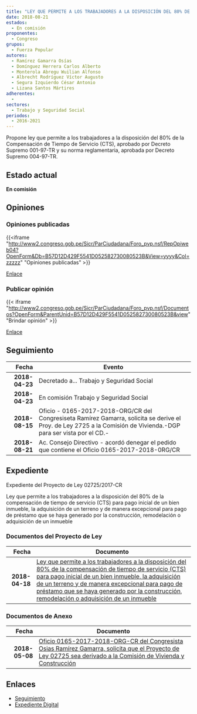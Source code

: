 ```yaml
---
title: "LEY QUE PERMITE A LOS TRABAJADORES A LA DISPOSICIÓN DEL 80% DE LA COMPENSACIÓN DE TIEMPO DE SERVICIO (CTS) PARA PAGO INICIAL DE UN BIEN INMUEBLE, LA ADQUISICIÓN DE UN TERRENO Y DE MANERA EXCEPCIONAL PARA PAGO DE PRÉSTAMO QUE SE HAYA GENERADO POR LA CONSTRUCCIÓN, REMODELACIÓN O ADQUISICIÓN DE UN INMUEBLE"
date: 2018-08-21
estados: 
  - En comisión
proponentes: 
  - Congreso
grupos: 
  - Fuerza Popular
autores: 
  - Ramírez Gamarra Osías
  - Domínguez Herrera Carlos Alberto
  - Monterola Abregu Wuilian Alfonso
  - Albrecht Rodríguez Víctor Augusto
  - Segura Izquierdo César Antonio
  - Lizana Santos Mártires
adherentes: 
  - 
sectores: 
  - Trabajo y Seguridad Social
periodos: 
  - 2016-2021
---
```


Propone ley que permite a los trabajadores a la disposición del 80% de la Compensación de Tiempo de Servicio (CTS), aprobado por Decreto Supremo 001-97-TR y su norma reglamentaria, aprobada por Decreto Supremo 004-97-TR.


## Estado actual

**En comisión**

## Opiniones

### Opiniones publicadas

{{<iframe "http://www2.congreso.gob.pe/Sicr/ParCiudadana/Foro_pvp.nsf/RepOpiweb04?OpenForm&Db=B57D12D429F5541D052582730080523B&View=yyyy&Col=zzzzz" "Opiniones publicadas" >}}

[Enlace](http://www2.congreso.gob.pe/Sicr/ParCiudadana/Foro_pvp.nsf/RepOpiweb04?OpenForm&Db=B57D12D429F5541D052582730080523B&View=yyyy&Col=zzzzz)
### Publicar opinión

{{< iframe "http://www2.congreso.gob.pe/Sicr/ParCiudadana/Foro_pvp.nsf/Documentos?OpenForm&ParentUnid=B57D12D429F5541D052582730080523B&view" "Brindar opinión" >}}

[Enlace](http://www2.congreso.gob.pe/Sicr/ParCiudadana/Foro_pvp.nsf/Documentos?OpenForm&ParentUnid=B57D12D429F5541D052582730080523B&view)

## Seguimiento

| Fecha | Evento |
|------:|--------|
| **2018-04-23** | Decretado a... Trabajo y Seguridad Social|
| **2018-04-23** | En comisión Trabajo y Seguridad Social|
| **2018-08-15** | Oficio - 0165-2017-2018-ORG/CR del Congresiseta Ramírez Gamarra, solicita se derive el Proy. de Ley 2725 a la Comisión de Vivienda.-DGP para ser vista por el CD.-|
| **2018-08-21** | Ac. Consejo Directivo - acordó denegar el pedido que contiene el Oficio 0165-2017-2018-0RG/CR|


## Expediente

Expediente del Proyecto de Ley 02725/2017-CR

Ley que permite a los trabajadores a la disposición del 80% de la compensación de tiempo de servicio (CTS) para pago inicial de un bien inmueble, la adquisición de un terreno y de manera excepcional para pago de préstamo que se haya generado por la construcción, remodelación o adquisición de un inmueble


### Documentos del Proyecto de Ley

| Fecha | Documento |
|------:|--------|
| **2018-04-18** | [Ley que permite a los trabajadores a la disposición del 80% de la compensación de tiempo de servicio (CTS) para pago inicial de un bien inmueble, la adquisición de un terreno y de manera excepcional para pago de préstamo que se haya generado por la construcción, remodelación o adquisición de un inmueble](http://www.leyes.congreso.gob.pe/Documentos/2016_2021/Proyectos_de_Ley_y_de_Resoluciones_Legislativas/PL0272520180418..pdf) |

### Documentos de Anexo

| Fecha | Documento |
|------:|--------|
| **2018-05-08** | [Oficio 0165-2017-2018-ORG-CR del Congresista Osias Ramírez Gamarra, solicita que el Proyecto de Ley 02725 sea derivado a la Comisión de Vivienda y Construcción](http://www.leyes.congreso.gob.pe/Documentos/2016_2021/Oficios/Congresistas/OFICIO-0165-2017-2018-ORG-CR.pdf) |

## Enlaces 

- [Seguimiento](http://www2.congreso.gob.pe/Sicr/TraDocEstProc/CLProLey2016.nsf/f7fff46988ca05b1052578e100829cc7/db10ac742f90e6bd052582730076905b?OpenDocument)
- [Expediente Digital](http://www2.congreso.gob.pe/Sicr/TraDocEstProc/CLProLey2016.nsf/f7fff46988ca05b1052578e100829cc7/db10ac742f90e6bd052582730076905b?OpenDocument&Click=05257FB7005EB655.eb71d0cf91d8294e05256cdf006b5706/$Body/0.1C6C)

